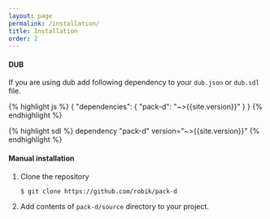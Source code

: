 ```yaml
---
layout: page
permalink: /installation/
title: Installation
order: 2
---
```


#### DUB

If you are using dub add following dependency to your `dub.json` or `dub.sdl` file.

{% highlight js %}
{
    "dependencies": {
        "pack-d": "~>{{site.version}}"
    }
}
{% endhighlight %}

{% highlight sdl %}
dependency "pack-d" version="~>{{site.version}}"
{% endhighlight %}

#### Manual installation

1. Clone the repository

   ```shell
   $ git clone https://github.com/robik/pack-d
   ```

2. Add contents of `pack-d/source` directory to your project.
